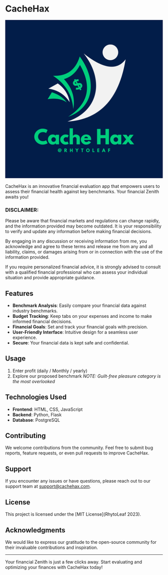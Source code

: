 # CacheHax

![CacheHax Logo](./images/cache-hax-logo.png)

CacheHax is an innovative financial evaluation app that empowers users to assess their financial health against key benchmarks. Your financial Zenith awaits you!

### DISCLAIMER: 

Please be aware that financial markets and regulations can change rapidly, and the information provided may become outdated. It is your responsibility to verify and update any information before making financial decisions.

By engaging in any discussion or receiving information from me, you acknowledge and agree to these terms and release me from any and all liability, claims, or damages arising from or in connection with the use of the information provided.

If you require personalized financial advice, it is strongly advised to consult with a qualified financial professional who can assess your individual situation and provide appropriate guidance.

## Features

- **Benchmark Analysis**: Easily compare your financial data against industry benchmarks.
- **Budget Tracking**: Keep tabs on your expenses and income to make informed financial decisions.
- **Financial Goals**: Set and track your financial goals with precision.
- **User-Friendly Interface**: Intuitive design for a seamless user experience.
- **Secure**: Your financial data is kept safe and confidential.


## Usage

1. Enter profit (daily / Monthly / yearly)
2. Explore our proposed benchmark
*NOTE: Guilt-free pleasure category is the most overlooked*

## Technologies Used

- **Frontend**: HTML, CSS, JavaScript
- **Backend**: Python, Flask
- **Database**: PostgreSQL

## Contributing

We welcome contributions from the community. Feel free to submit bug reports, feature requests, or even pull requests to improve CacheHax.

## Support

If you encounter any issues or have questions, please reach out to our support team at support@cachehax.com.

## License

This project is licensed under the [MIT License](RhytoLeaf 2023).

## Acknowledgments

We would like to express our gratitude to the open-source community for their invaluable contributions and inspiration.

---

Your financial Zenith is just a few clicks away. Start evaluating and optimizing your finances with CacheHax today!